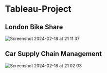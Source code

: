 # Tableau-Project

## London Bike Share 

![Screenshot 2024-02-18 at 21 11 37](https://github.com/nishathmhd/Tableau-Project/assets/117710744/6142db8b-4a14-4a66-925e-bfb9f143ae84)

## Car Supply Chain Management

![Screenshot 2024-02-18 at 21 02 03](https://github.com/nishathmhd/Tableau-Projects-2/assets/117710744/5432e74c-e84c-4aa1-a285-fe24348bb75c)
